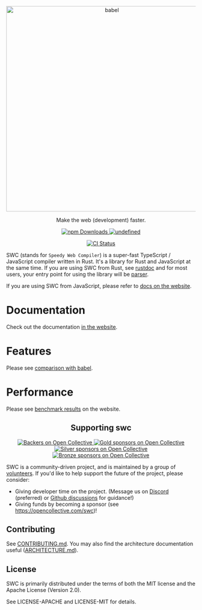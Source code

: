 <p align="center">
  <a href="https://swc.rs/">
    <img alt="babel" src="https://raw.githubusercontent.com/swc-project/logo/master/swc.png" width="546">
  </a>
</p>

<p align="center">
   Make the web (development) faster.
</p>

<p align="center">
   <a href="https://www.npmjs.com/package/@swc/core">
      <img alt="npm Downloads" src="https://img.shields.io/npm/dm/@swc/core">
   </a>
    <a href="https://crates.io/crates/swc_ecma_parser">
      <img alt="undefined" src="https://img.shields.io/crates/d/swc_ecma_parser.svg?label=crates.io%20downloads">
    </a>
</p>
<p align="center">
   <a href="https://github.com/swc-project/swc/actions/workflows/cargo.yml">
      <img alt="CI Status" src="https://github.com/swc-project/swc/actions/workflows/cargo.yml/badge.svg?event=push">
   </a>
</p>

SWC (stands for `Speedy Web Compiler`) is a super-fast TypeScript / JavaScript compiler written in Rust. It's a library for Rust and JavaScript at the same time. If you are using SWC from Rust, see [rustdoc](https://rustdoc.swc.rs/swc/) and for most users, your entry point for using the library will be [parser](https://rustdoc.swc.rs/swc_ecma_parser/).

If you are using SWC from JavaScript, please refer to [docs on the website](https://swc.rs/docs/installation/).

# Documentation

Check out the documentation [in the website](https://swc.rs/docs/installation/).

# Features

Please see [comparison with babel](https://swc.rs/docs/migrating-from-babel).

# Performance

Please see [benchmark results](https://swc.rs/docs/benchmark-transform) on the website.

<h2 align="center">Supporting swc</h2>

<p align="center">
   <a href="#backers">
      <img alt="Backers on Open Collective" src="https://opencollective.com/swc/tiers/backer/badge.svg?label=backer&color=brightgreen" />
   </a>
   <a href="#gold-sponsors">
      <img alt="Gold sponsors on Open Collective" src="https://opencollective.com/swc/tiers/gold-sponsors/badge.svg?label=Gold%20sponsors&color=brightgreen"/>
   </a>
   <a href="#silver-sponsors">
      <img alt="Silver sponsors on Open Collective" src="https://opencollective.com/swc/tiers/silver-sponsors/badge.svg?label=Silver%20sponsors&color=brightgreen"/>
   </a>
   <a href="#bronze-sponsors">
      <img alt="Bronze sponsors on Open Collective" src="https://opencollective.com/swc/tiers/bronze-sponsors/badge.svg?label=Bronze%20sponsors&color=brightgreen"/>
   </a>
</p>

SWC is a community-driven project, and is maintained by a group of [volunteers](https://opencollective.com/swc#team). If you'd like to help support the future of the project, please consider:

-   Giving developer time on the project. (Message us on [Discord](https://discord.gg/GnHbXTdZz6) (preferred) or [Github discussions](https://github.com/swc-project/swc/discussions) for guidance!)
-   Giving funds by becoming a sponsor (see https://opencollective.com/swc)!

## Contributing

See [CONTRIBUTING.md](CONTRIBUTING.md). You may also find the architecture
documentation useful ([ARCHITECTURE.md](ARCHITECTURE.md)).

## License

SWC is primarily distributed under the terms of both the MIT license
and the Apache License (Version 2.0).

See LICENSE-APACHE and LICENSE-MIT for details.

[babel]: https://github.com/babel/babel
[closure compiler]: https://github.com/google/closure-compiler
[rust]: https://www.rust-lang.org
